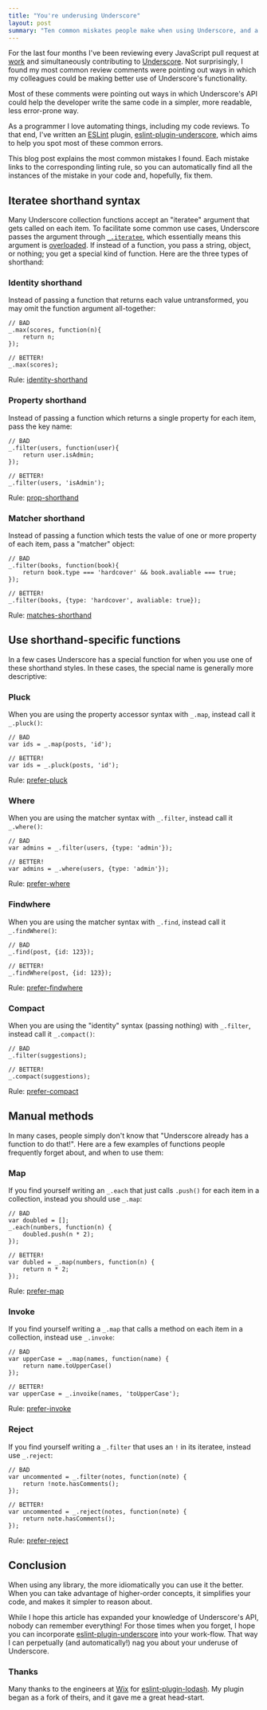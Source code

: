 ```yaml
---
title: "You're underusing Underscore"
layout: post
summary: "Ten common miskates people make when using Underscore, and a linting tool to detect them."
---
```


For the last four months I've been reviewing every JavaScript pull request at
[work](http://hearsaysocial.com/) and simultaneously contributing to
[Underscore](http://underscorejs.org/). Not surprisingly, I found my most
common review comments were pointing out ways in which my colleagues could be
making better use of Underscore's functionality.

Most of these comments were pointing out ways in which Underscore's API could
help the developer write the same code in a simpler, more readable, less
error-prone way.

As a programmer I love automating things, including my code reviews. To that
end, I've written an [ESLint](http://eslint.org/) plugin,
[eslint-plugin-underscore](https://github.com/captbaritone/eslint-plugin-underscore),
which aims to help you spot most of these common errors.

This blog post explains the most common mistakes I found. Each mistake links
to the corresponding linting rule, so you can automatically find all the
instances of the mistake in your code and, hopefully, fix them.

## Iteratee shorthand syntax

Many Underscore collection functions accept an "iteratee" argument that gets
called on each item. To facilitate some common use cases, Underscore passes the
argument through [`_.iteratee`](http://underscorejs.org/#iteratee), which
essentially means this argument is
[overloaded](https://en.wikipedia.org/wiki/Function_overloading). If instead of
a function, you pass a string, object, or nothing; you get a special kind of
function. Here are the three types of shorthand:

### Identity shorthand

Instead of passing a function that returns each value untransformed, you may
omit the function argument all-together:

    // BAD
    _.max(scores, function(n){
        return n;
    });

    // BETTER!
    _.max(scores);

Rule: [identity-shorthand](https://github.com/captbaritone/eslint-plugin-underscore/blob/master/docs/rules/identity-shorthand.md)

### Property shorthand

Instead of passing a function which returns a single property for each item,
pass the key name:

    // BAD
    _.filter(users, function(user){
        return user.isAdmin;
    });

    // BETTER!
    _.filter(users, 'isAdmin');

Rule: [prop-shorthand](https://github.com/captbaritone/eslint-plugin-underscore/blob/master/docs/rules/prop-shorthand.md)

### Matcher shorthand

Instead of passing a function which tests the value of one or more property of
each item, pass a "matcher" object:


    // BAD
    _.filter(books, function(book){
        return book.type === 'hardcover' && book.avaliable === true;
    });

    // BETTER!
    _.filter(books, {type: 'hardcover', avaliable: true});

Rule: [matches-shorthand](https://github.com/captbaritone/eslint-plugin-underscore/blob/master/docs/rules/matches-shorthand.md)

## Use shorthand-specific functions

In a few cases Underscore has a special function for when you use one of these
shorthand styles. In these cases, the special name is generally more
descriptive:

### Pluck

When you are using the property accessor syntax with `_.map`, instead call it
`_.pluck()`:


    // BAD
    var ids = _.map(posts, 'id');

    // BETTER!
    var ids = _.pluck(posts, 'id');

Rule: [prefer-pluck](https://github.com/captbaritone/eslint-plugin-underscore/blob/master/docs/rules/prefer-pluck.md)

### Where

When you are using the matcher syntax with `_.filter`, instead call it
`_.where()`:


    // BAD
    var admins = _.filter(users, {type: 'admin'});

    // BETTER!
    var admins = _.where(users, {type: 'admin'});

Rule: [prefer-where](https://github.com/captbaritone/eslint-plugin-underscore/blob/master/docs/rules/prefer-where.md)

### Findwhere

When you are using the matcher syntax with `_.find`, instead call it
`_.findWhere()`:


    // BAD
    _.find(post, {id: 123});

    // BETTER!
    _.findWhere(post, {id: 123});

Rule: [prefer-findwhere](https://github.com/captbaritone/eslint-plugin-underscore/blob/master/docs/rules/prefer-findwhere.md)

### Compact

When you are using the "identity" syntax (passing nothing) with `_.filter`,
instead call it `_.compact()`:


    // BAD
    _.filter(suggestions);

    // BETTER!
    _.compact(suggestions);

Rule: [prefer-compact](https://github.com/captbaritone/eslint-plugin-underscore/blob/master/docs/rules/prefer-compact.md)

## Manual methods

In many cases, people simply don't know that "Underscore already has a function
to do that!". Here are a few examples of functions people frequently forget
about, and when to use them:

### Map

If you find yourself writing an `_.each` that just calls `.push()` for each
item in a collection, instead you should use `_.map`:

    // BAD
    var doubled = [];
    _.each(numbers, function(n) {
        doubled.push(n * 2);
    });

    // BETTER!
    var dubled = _.map(numbers, function(n) {
        return n * 2;
    });

Rule: [prefer-map](https://github.com/captbaritone/eslint-plugin-underscore/blob/master/docs/rules/prefer-map.md)

### Invoke

If you find yourself writing a `_.map` that calls a method on each item in
a collection, instead use `_.invoke`:

    // BAD
    var upperCase = _.map(names, function(name) {
        return name.toUpperCase()
    });

    // BETTER!
    var upperCase = _.invoike(names, 'toUpperCase');

Rule: [prefer-invoke](https://github.com/captbaritone/eslint-plugin-underscore/blob/master/docs/rules/prefer-invoke.md)

### Reject

If you find yourself writing a `_.filter` that uses an `!` in its iteratee,
instead use `_.reject`:

    // BAD
    var uncommented = _.filter(notes, function(note) {
        return !note.hasComments();
    });

    // BETTER!
    var uncommented = _.reject(notes, function(note) {
        return note.hasComments();
    });

Rule: [prefer-reject](https://github.com/captbaritone/eslint-plugin-underscore/blob/master/docs/rules/prefer-reject.md)

## Conclusion

When using any library, the more idiomatically you can use it the better. When
you can take advantage of higher-order concepts, it simplifies your code, and
makes it simpler to reason about.

While I hope this article has expanded your knowledge of Underscore's API,
nobody can remember everything! For those times when you forget, I hope you
can incorporate
[eslint-plugin-underscore](https://github.com/captbaritone/eslint-plugin-underscore)
into your work-flow. That way I can perpetually (and automatically!) nag you
about your underuse of Underscore.

### Thanks

Many thanks to the engineers at [Wix](http://www.wix.com/) for
[eslint-plugin-lodash](https://github.com/wix/eslint-plugin-lodash). My plugin
began as a fork of theirs, and it gave me a great head-start.
